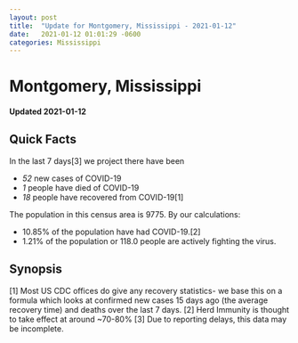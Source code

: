 ```yaml
---
layout: post
title:  "Update for Montgomery, Mississippi - 2021-01-12"
date:   2021-01-12 01:01:29 -0600
categories: Mississippi
---
```


# Montgomery, Mississippi
#### Updated 2021-01-12

## Quick Facts

In the last 7 days[3] we project there have been
- *52* new cases of COVID-19
- *1* people have died of COVID-19
- *18* people have recovered from COVID-19[1]

The population in this census area is 9775. By our calculations:
- 10.85% of the population have had COVID-19.[2]
- 1.21% of the population or 118.0 people are actively fighting the virus.

## Synopsis




[1] Most US CDC offices do give any recovery statistics- we base this on a formula which looks at confirmed new cases
15 days ago (the average recovery time) and deaths over the last 7 days.
[2] Herd Immunity is thought to take effect at around ~70-80%
[3] Due to reporting delays, this data may be incomplete. 
    
